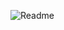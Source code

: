 ![Readme](https://user-images.githubusercontent.com/59213454/128175650-3d5ea13d-f092-4b17-a500-21bb1fa1734d.png)
